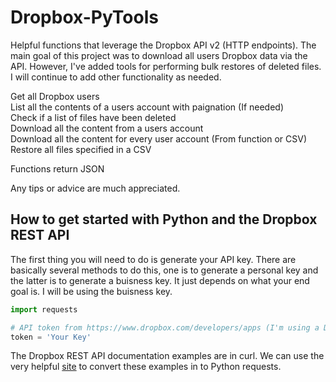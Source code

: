 # Dropbox-PyTools
Helpful functions that leverage the Dropbox API v2 (HTTP endpoints). The main goal of this project was 
to download all users Dropbox data via the API. However, I've added tools for performing bulk restores
of deleted files. I will continue to add other functionality as needed.

  Get all Dropbox users  
  List all the contents of a users account with paignation (If needed)  
  Check if a list of files have been deleted  
  Download all the content from a users account  
  Download all the content for every user account (From function or CSV)  
  Restore all files specified in a CSV  
  
  Functions return JSON  
  
  Any tips or advice are much appreciated.  

## How to get started with Python and the Dropbox REST API

The first thing you will need to do is generate your API key. There are basically several methods to do this, one is to generate a personal key and the latter is to generate a buisness key. It just depends on what your end goal is. I will be using the buisness key.

```python
import requests

# API token from https://www.dropbox.com/developers/apps (I'm using a Dropbox Business API with Team member file access)
token = 'Your Key'

```
The Dropbox REST API documentation examples are in curl. We can use the very helpful [site](https://curl.trillworks.com/) to convert these examples in to Python requests.
